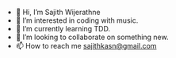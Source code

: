 - 👋 Hi, I’m Sajith Wijerathne
- 👀 I’m interested in coding with music.
- 🌱 I’m currently learning TDD.
- 💞️ I’m looking to collaborate on something new.
- 📫 How to reach me sajithkasn@gmail.com


<!---
<a href="https://app.daily.dev/ruk91"><img src="https://api.daily.dev/devcards/942fb8b71793434ba4faca9374069f3d.png?r=0gq" width="400" alt="Sajith Wijerathne's Dev Card"/></a>
--->
<!---
ruk91/ruk91 is a ✨ special ✨ repository because its `README.md` (this file) appears on your GitHub profile.
You can click the Preview link to take a look at your changes.
--->
